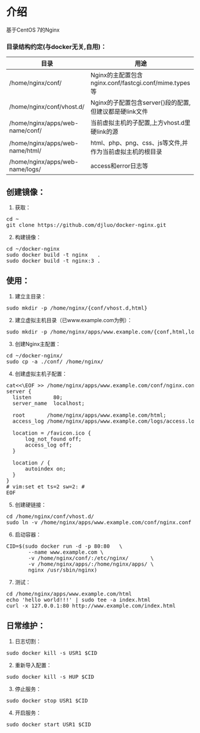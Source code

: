 # 介绍
基于CentOS 7的Nginx

### 目录结构约定(与docker无关,自用)：
|   目录                           |              用途                                        |
| -------------------------------- | ------------------------------------------------------   |
| /home/nginx/conf/                | Nginx的主配置包含nginx.conf/fastcgi.conf/mime.types等    |
| /home/nginx/conf/vhost.d/        | Nginx的子配置包含server{}段的配置,但建议都是硬link文件   |
| /home/nginx/apps/web-name/conf/  | 当前虚拟主机的子配置,上方vhost.d里硬link的源             |
| /home/nginx/apps/web-name/html/  | html、php、png、css、js等文件,并作为当前虚拟主机的根目录 |
| /home/nginx/apps/web-name/logs/  | access和error日志等                                      |

## 创建镜像：
1. 获取：
<pre>
cd ~
git clone https://github.com/djluo/docker-nginx.git
</pre>
2. 构建镜像：
<pre>
cd ~/docker-nginx
sudo docker build -t nginx   .
sudo docker build -t nginx:3 .
</pre>

## 使用：
1. 建立主目录：
<pre>
sudo mkdir -p /home/nginx/{conf/vhost.d,html}
</pre>
2. 建立虚拟主机目录（已www.example.com为例）：
<pre>
sudo mkdir -p /home/nginx/apps/www.example.com/{conf,html,logs}
</pre>
3. 创建Nginx主配置：
<pre>
cd ~/docker-nginx/
sudo cp -a ./conf/ /home/nginx/
</pre>
4. 创建虚拟主机子配置：
<pre>
cat<<\EOF >> /home/nginx/apps/www.example.com/conf/nginx.conf
server {
  listen       80;
  server_name  localhost;

  root       /home/nginx/apps/www.example.com/html;
  access_log /home/nginx/apps/www.example.com/logs/access.log;

  location = /favicon.ico {
      log_not_found off;
      access_log off;
  }

  location / {
      autoindex on;
  }
}
# vim:set et ts=2 sw=2: #
EOF
</pre>
5. 创建硬链接：
<pre>
cd /home/nginx/conf/vhost.d/
sudo ln -v /home/nginx/apps/www.example.com/conf/nginx.conf ./www.example.com.conf
</pre>
6. 启动容器：
<pre>
CID=$(sudo docker run -d -p 80:80   \
       --name www.example.com \
       -v /home/nginx/conf/:/etc/nginx/       \
       -v /home/nginx/apps/:/home/nginx/apps/ \
       nginx /usr/sbin/nginx)
</pre>
7. 测试：
<pre>
cd /home/nginx/apps/www.example.com/html
echo 'hello world!!!' | sudo tee -a index.html
curl -x 127.0.0.1:80 http://www.example.com/index.html
</pre>

## 日常维护：
1. 日志切割：
<pre>
sudo docker kill -s USR1 $CID
</pre>
2. 重新导入配置：
<pre>
sudo docker kill -s HUP $CID
</pre>
3. 停止服务：
<pre>
sudo docker stop USR1 $CID
</pre>
4. 开启服务：
<pre>
sudo docker start USR1 $CID
</pre>
